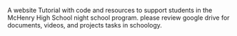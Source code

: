A website Tutorial with code and resources to support students in the McHenry High School night school program. please review google drive for documents, videos, and projects tasks in schoology.

